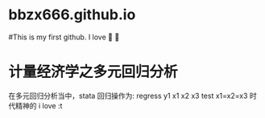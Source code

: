 # bbzx666.github.io
#This is my first github.
I love 🍫 🍌
# 计量经济学之多元回归分析
在多元回归分析当中，stata 回归操作为:
regress y1 x1 x2 x3
test x1=x2=x3
时代精神的 i love :t
